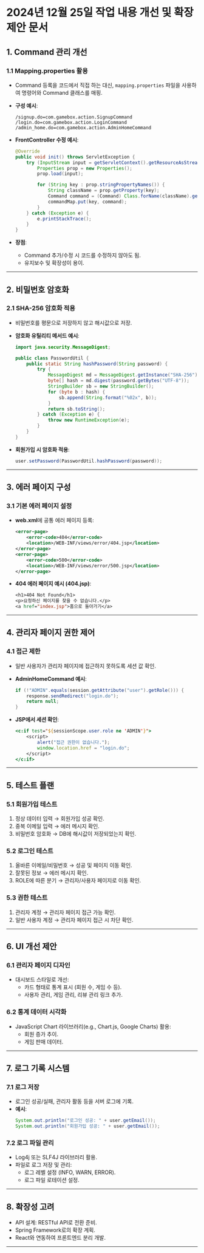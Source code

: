 
# 2024년 12월 25일 작업 내용 개선 및 확장 제안 문서

## **1. Command 관리 개선**

### **1.1 Mapping.properties 활용**
- Command 등록을 코드에서 직접 하는 대신, `mapping.properties` 파일을 사용하여 명령어와 Command 클래스를 매핑.
- **구성 예시**:
  ```properties
  /signup.do=com.gamebox.action.SignupCommand
  /login.do=com.gamebox.action.LoginCommand
  /admin_home.do=com.gamebox.action.AdminHomeCommand
  ```

- **FrontController 수정 예시**:
  ```java
  @Override
  public void init() throws ServletException {
      try (InputStream input = getServletContext().getResourceAsStream("/WEB-INF/mapping.properties")) {
          Properties prop = new Properties();
          prop.load(input);

          for (String key : prop.stringPropertyNames()) {
              String className = prop.getProperty(key);
              Command command = (Command) Class.forName(className).getDeclaredConstructor().newInstance();
              commandMap.put(key, command);
          }
      } catch (Exception e) {
          e.printStackTrace();
      }
  }
  ```

- **장점**:
  - Command 추가/수정 시 코드를 수정하지 않아도 됨.
  - 유지보수 및 확장성이 용이.

---

## **2. 비밀번호 암호화**

### **2.1 SHA-256 암호화 적용**
- 비밀번호를 평문으로 저장하지 않고 해시값으로 저장.
- **암호화 유틸리티 메서드 예시**:
  ```java
  import java.security.MessageDigest;

  public class PasswordUtil {
      public static String hashPassword(String password) {
          try {
              MessageDigest md = MessageDigest.getInstance("SHA-256");
              byte[] hash = md.digest(password.getBytes("UTF-8"));
              StringBuilder sb = new StringBuilder();
              for (byte b : hash) {
                  sb.append(String.format("%02x", b));
              }
              return sb.toString();
          } catch (Exception e) {
              throw new RuntimeException(e);
          }
      }
  }
  ```

- **회원가입 시 암호화 적용**:
  ```java
  user.setPassword(PasswordUtil.hashPassword(password));
  ```

---

## **3. 에러 페이지 구성**

### **3.1 기본 에러 페이지 설정**
- **web.xml**에 공통 에러 페이지 등록:
  ```xml
  <error-page>
      <error-code>404</error-code>
      <location>/WEB-INF/views/error/404.jsp</location>
  </error-page>
  <error-page>
      <error-code>500</error-code>
      <location>/WEB-INF/views/error/500.jsp</location>
  </error-page>
  ```

- **404 에러 페이지 예시 (404.jsp)**:
  ```jsp
  <h1>404 Not Found</h1>
  <p>요청하신 페이지를 찾을 수 없습니다.</p>
  <a href="index.jsp">홈으로 돌아가기</a>
  ```

---

## **4. 관리자 페이지 권한 제어**

### **4.1 접근 제한**
- 일반 사용자가 관리자 페이지에 접근하지 못하도록 세션 값 확인.
- **AdminHomeCommand 예시**:
  ```java
  if (!"ADMIN".equals(session.getAttribute("user").getRole())) {
      response.sendRedirect("login.do");
      return null;
  }
  ```

- **JSP에서 세션 확인**:
  ```jsp
  <c:if test="${sessionScope.user.role ne 'ADMIN'}">
      <script>
          alert("접근 권한이 없습니다.");
          window.location.href = "login.do";
      </script>
  </c:if>
  ```

---

## **5. 테스트 플랜**

### **5.1 회원가입 테스트**
1. 정상 데이터 입력 → 회원가입 성공 확인.
2. 중복 이메일 입력 → 에러 메시지 확인.
3. 비밀번호 암호화 → DB에 해시값이 저장되었는지 확인.

### **5.2 로그인 테스트**
1. 올바른 이메일/비밀번호 → 성공 및 페이지 이동 확인.
2. 잘못된 정보 → 에러 메시지 확인.
3. ROLE에 따른 분기 → 관리자/사용자 페이지로 이동 확인.

### **5.3 권한 테스트**
1. 관리자 계정 → 관리자 페이지 접근 가능 확인.
2. 일반 사용자 계정 → 관리자 페이지 접근 시 차단 확인.

---

## **6. UI 개선 제안**

### **6.1 관리자 페이지 디자인**
- 대시보드 스타일로 개선:
  - 카드 형태로 통계 표시 (회원 수, 게임 수 등).
  - 사용자 관리, 게임 관리, 리뷰 관리 링크 추가.

### **6.2 통계 데이터 시각화**
- JavaScript Chart 라이브러리(e.g., Chart.js, Google Charts) 활용:
  - 회원 증가 추이.
  - 게임 판매 데이터.

---

## **7. 로그 기록 시스템**

### **7.1 로그 저장**
- 로그인 성공/실패, 관리자 활동 등을 서버 로그에 기록.
- **예시**:
  ```java
  System.out.println("로그인 성공: " + user.getEmail());
  System.out.println("회원가입 성공: " + user.getEmail());
  ```

### **7.2 로그 파일 관리**
- Log4j 또는 SLF4J 라이브러리 활용.
- 파일로 로그 저장 및 관리:
  - 로그 레벨 설정 (INFO, WARN, ERROR).
  - 로그 파일 로테이션 설정.

---

## **8. 확장성 고려**
- API 설계: RESTful API로 전환 준비.
- Spring Framework로의 확장 계획.
- React와 연동하여 프론트엔드 분리 개발.

---



